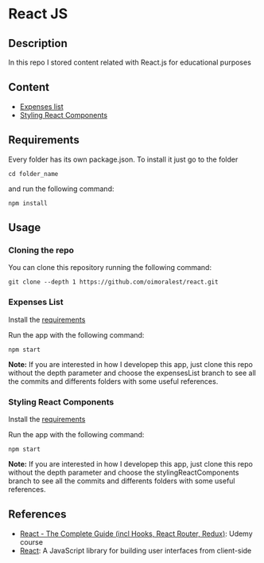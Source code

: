 # React JS

## Description

In this repo I stored content related with React.js for educational purposes

## Content

- [Expenses list](./expensesList)
- [Styling React Components](./stylingReactComponents)

## Requirements

Every folder has its own package.json. To install it just go to the folder

```Shell
cd folder_name
```

and run the following command:

```Shell
npm install
```

## Usage

### Cloning the repo

You can clone this repository running the following command:

```Shell
git clone --depth 1 https://github.com/oimoralest/react.git
```

### Expenses List

Install the [requirements](#requirements)

Run the app with the following command:

```Shell
npm start
```

**Note:** If you are interested in how I developep this app, just clone this repo without the depth parameter and choose the expensesList branch to see all the commits and differents folders with some useful references.

### Styling React Components

Install the [requirements](#requirements)

Run the app with the following command:

```Shell
npm start
```

**Note:** If you are interested in how I developep this app, just clone this repo without the depth parameter and choose the stylingReactComponents branch to see all the commits and differents folders with some useful references.

## References

- [React - The Complete Guide (incl Hooks, React Router, Redux)](https://www.udemy.com/course/react-the-complete-guide-incl-redux/): Udemy course
- [React](https://reactjs.org/): A JavaScript library for building user interfaces from client-side
